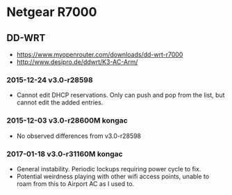 # Netgear R7000

## DD-WRT

- <https://www.myopenrouter.com/downloads/dd-wrt-r7000>
- <http://www.desipro.de/ddwrt/K3-AC-Arm/>

### 2015-12-24 v3.0-r28598

- Cannot edit DHCP reservations. Only can push and pop from the list, but cannot edit the added entries.

### 2015-12-03 v3.0-r28600M kongac

- No observed differences from v3.0-r28598

### 2017-01-18 v3.0-r31160M kongac

- General instability. Periodic lockups requiring power cycle to fix.
- Potential weirdness playing with other wifi access points, unable to roam from this to Airport AC as I used to.
